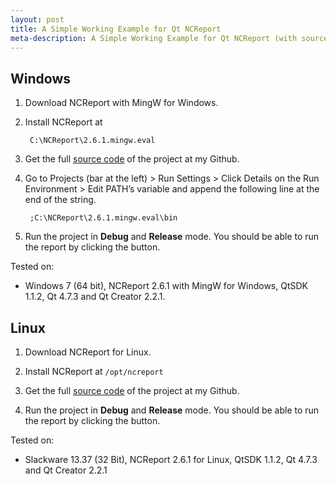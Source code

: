 ```yaml
---
layout: post
title: A Simple Working Example for Qt NCReport
meta-description: A Simple Working Example for Qt NCReport (with source codes)
---
```


## Windows

1. Download NCReport with MingW for Windows.

1. Install NCReport at

		C:\NCReport\2.6.1.mingw.eval

1. Get the full [source code](https://github.com/amree/ncreport-example) of the project at my Github.

1. Go to Projects (bar at the left) > Run Settings > Click Details on the Run Environment > Edit PATH’s variable and append the following line at the end of the string.

		;C:\NCReport\2.6.1.mingw.eval\bin

1. Run the project in **Debug** and **Release** mode. You should be able to run the report by clicking the button.

Tested on:

* Windows 7 (64 bit), NCReport 2.6.1 with MingW for Windows, QtSDK 1.1.2, Qt 4.7.3 and Qt Creator 2.2.1.

## Linux

1. Download NCReport for Linux.

1. Install NCReport at `/opt/ncreport`

1. Get the full [source code](https://github.com/amree/ncreport-example) of the project at my Github.

1. Run the project in **Debug** and **Release** mode. You should be able to run the report by clicking the button.

Tested on:

* Slackware 13.37 (32 Bit), NCReport 2.6.1 for Linux, QtSDK 1.1.2, Qt 4.7.3 and Qt Creator 2.2.1
